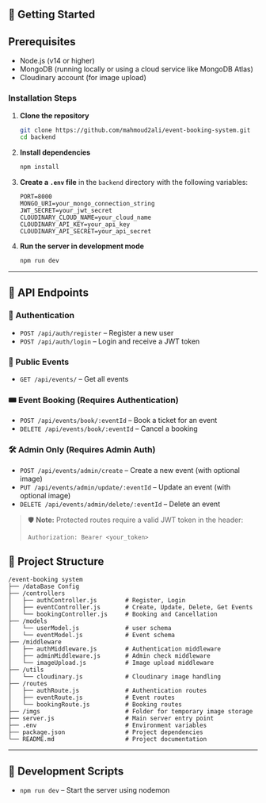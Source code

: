 ## 🚀 Getting Started


## Prerequisites

- Node.js (v14 or higher)
- MongoDB (running locally or using a cloud service like MongoDB Atlas)
- Cloudinary account (for image upload)



### Installation Steps

1. **Clone the repository**  
   ```bash
   git clone https://github.com/mahmoud2ali/event-booking-system.git
   cd backend
   ```

2. **Install dependencies**  
   ```bash
   npm install
   ```

3. **Create a `.env` file** in the `backend` directory with the following variables:
   ```env
   PORT=8000
   MONGO_URI=your_mongo_connection_string
   JWT_SECRET=your_jwt_secret
   CLOUDINARY_CLOUD_NAME=your_cloud_name
   CLOUDINARY_API_KEY=your_api_key
   CLOUDINARY_API_SECRET=your_api_secret
   ```

4. **Run the server in development mode**  
   ```bash
   npm run dev
   ```

---


## 📌 API Endpoints

### 🔐 Authentication
- `POST /api/auth/register` – Register a new user
- `POST /api/auth/login` – Login and receive a JWT token

### 🎫 Public Events
- `GET /api/events/` – Get all events

### 🎟️ Event Booking (Requires Authentication)
- `POST /api/events/book/:eventId` – Book a ticket for an event
- `DELETE /api/events/book/:eventId` – Cancel a booking

### 🛠️ Admin Only (Requires Admin Auth)
- `POST /api/events/admin/create` – Create a new event (with optional image)
- `PUT /api/events/admin/update/:eventId` – Update an event (with optional image)
- `DELETE /api/events/admin/delete/:eventId` – Delete an event

> 🛡️ **Note:** Protected routes require a valid JWT token in the header:
> ```
> Authorization: Bearer <your_token>
> ```



## 📁 Project Structure

```
/event-booking system
├── /dataBase Config
├── /controllers
│   ├── authController.js        # Register, Login
│   ├── eventController.js       # Create, Update, Delete, Get Events
│   └── bookingController.js     # Booking and Cancellation
├── /models
│   └── userModel.js             # user schema
│   └── eventModel.js            # Event schema
├── /middleware
│   ├── authMiddleware.js        # Authentication middleware
│   ├── adminMiddleware.js       # Admin check middleware
│   └── imageUpload.js           # Image upload middleware
├── /utils
│   └── cloudinary.js            # Cloudinary image handling
├── /routes
│   ├── authRoute.js             # Authentication routes
│   ├── eventRoute.js            # Event routes
│   └── bookingRoute.js          # Booking routes
├── /imgs                        # Folder for temporary image storage
├── server.js                    # Main server entry point
├── .env                         # Environment variables
├── package.json                 # Project dependencies
└── README.md                    # Project documentation
```

---


## 🧪 Development Scripts

- `npm run dev` – Start the server using nodemon